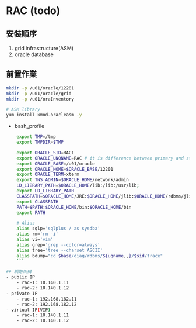 # RAC (todo)
## 安裝順序
1. grid infrastructure(ASM)
2. oracle database

## 前置作業
```bash
mkdir -p /u01/oracle/12201
mkdir -p /u01/oracle/grid
mkdir -p /u01/oraInventory

# ASM library
yum install kmod-oracleasm -y
```

- bash_profile
```bash
    export TMP=/tmp
    export TMPDIR=$TMP

    export ORACLE_SID=RAC1
    export ORACLE_UNQNAME=RAC # it is difference between primary and standby database
    export ORACLE_BASE=/u01/oracle
    export ORACLE_HOME=$ORACLE_BASE/12201
    export ORACLE_TERM=xterm
    export TNS_ADMIN=$ORACLE_HOME/network/admin
    LD_LIBRARY_PATH=$ORACLE_HOME/lib:/lib:/usr/lib;
    export LD_LIBRARY_PATH
    CLASSPATH=$ORACLE_HOME/JRE:$ORACLE_HOME/jlib:$ORACLE_HOME/rdbms/jlib;
    export CLASSPATH
    PATH=$PATH:$ORACLE_HOME/bin:$ORACLE_HOME/bin
    export PATH

    # Alias
    alias sqlp='sqlplus / as sysdba'
    alias rm='rm -i'
    alias vi='vim'
    alias grep='grep --color=always'
    alias tree='tree --charset ASCII'
    alias bdump="cd $base/diag/rdbms/${uqname,,}/$sid/trace"
    ```

## 網路架構
- public IP
    - rac-1: 10.140.1.11
    - rac-2: 10.140.1.12
- private IP
    - rac-1: 192.168.182.11
    - rac-2: 192.168.182.12
- virtual IP(VIP)
    - rac-1: 10.140.1.11
    - rac-2: 10.140.1.12